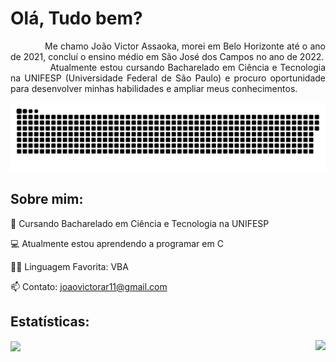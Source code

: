 # Olá, Tudo bem?
<p align="justify">
&nbsp;&nbsp;&nbsp;&nbsp;&nbsp;&nbsp;&nbsp;&nbsp;&nbsp;&nbsp;&nbsp;&nbsp;
Me chamo João Victor Assaoka, morei em Belo Horizonte até o ano de 2021, concluí o ensino médio em São José dos Campos no ano de 2022.
<br>&nbsp;&nbsp;&nbsp;&nbsp;&nbsp;&nbsp;&nbsp;&nbsp;&nbsp;&nbsp;&nbsp;&nbsp;
Atualmente estou cursando Bacharelado em Ciência e Tecnologia na UNIFESP (Universidade Federal de São Paulo) e procuro oportunidade para desenvolver minhas habilidades e ampliar meus conhecimentos.
</p>

![Snake animation](https://github.com/Assaoka/Assaoka/blob/output/github-contribution-grid-snake.svg)

## Sobre mim:

🌱 Cursando Bacharelado em Ciência e Tecnologia na UNIFESP

💻 Atualmente estou aprendendo a programar em C

👨‍💻 Linguagem Favorita: VBA

📫 Contato: joaovictorar11@gmail.com

## Estatísticas:

<div>
  <a href="https://github.com/Assaoka">
  <img height="143em"   align="center" src="https://github-readme-stats.vercel.app/api?username=Assaoka&show_icons=true&theme=react&include_all_commits=true&count_private=true"/>
  <img height="143em"  align="right" src="https://github-readme-stats.vercel.app/api/top-langs/?username=Assaoka&layout=compact&langs_count=7&theme=react" />
</div>


